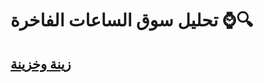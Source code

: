 # تحليل سوق الساعات الفاخرة ⌚🔍
## [زينة وخزينة](https://zeina-and-khazina-uu3nhwftjsum7epwwqt9vf.streamlit.app/)
